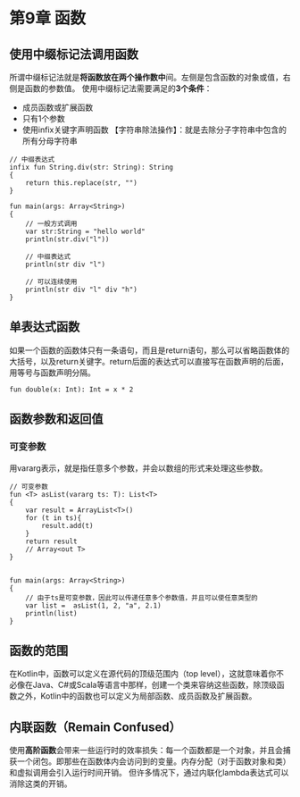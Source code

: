 # 第9章 函数
## 使用中缀标记法调用函数
所谓中缀标记法就是**将函数放在两个操作数中**间。左侧是包含函数的对象或值，右侧是函数的参数值。
使用中缀标记法需要满足的**3个条件**：
+ 成员函数或扩展函数
+ 只有1个参数
+ 使用infix关键字声明函数
【字符串除法操作】：就是去除分子字符串中包含的所有分母字符串
```
// 中缀表达式
infix fun String.div(str: String): String
{
    return this.replace(str, "")
}

fun main(args: Array<String>)
{
    // 一般方式调用
    var str:String = "hello world"
    println(str.div("l"))

    // 中缀表达式
    println(str div "l")

    // 可以连续使用
    println(str div "l" div "h")
}
```
## 单表达式函数
如果一个函数的函数体只有一条语句，而且是return语句，那么可以省略函数体的大括号，以及return关键字。return后面的表达式可以直接写在函数声明的后面，用等号与函数声明分隔。
```
fun double(x: Int): Int = x * 2
```
## 函数参数和返回值
### 可变参数
用vararg表示，就是指任意多个参数，并会以数组的形式来处理这些参数。
```
// 可变参数
fun <T> asList(vararg ts: T): List<T>
{
    var result = ArrayList<T>()
    for (t in ts){
        result.add(t)
    }
    return result
    // Array<out T>
}


fun main(args: Array<String>)
{
    // 由于ts是可变参数，因此可以传递任意多个参数值，并且可以使任意类型的
    var list =  asList(1, 2, "a", 2.1)
    println(list)
}
```

## 函数的范围
在Kotlin中，函数可以定义在源代码的顶级范围内（top level），这就意味着你不必像在Java、C#或Scala等语言中那样，创建一个类来容纳这些函数，除顶级函数之外，Kotlin中的函数也可以定义为局部函数、成员函数及扩展函数。

## 内联函数（Remain Confused）
使用**高阶函数**会带来一些运行时的效率损失：每一个函数都是一个对象，并且会捕获一个闭包。即那些在函数体内会访问到的变量。内存分配（对于函数对象和类）和虚拟调用会引入运行时间开销。
但许多情况下，通过内联化lambda表达式可以消除这类的开销。
